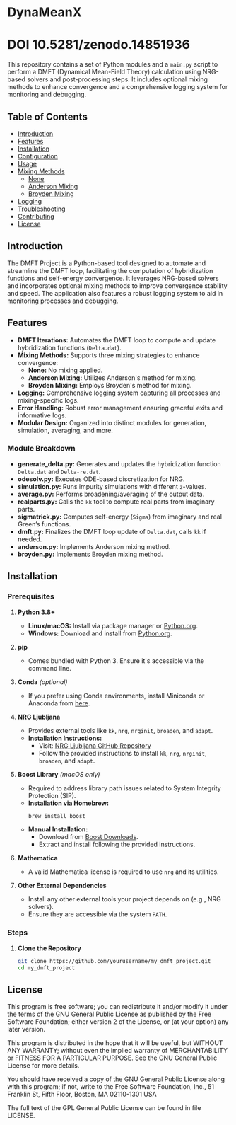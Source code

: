 # DynaMeanX 
# DOI 10.5281/zenodo.14851936
This repository contains a set of Python modules and a `main.py` script to perform a DMFT (Dynamical Mean-Field Theory) calculation using NRG-based solvers and post-processing steps. It includes optional mixing methods to enhance convergence and a comprehensive logging system for monitoring and debugging.

## Table of Contents

- [Introduction](#introduction)
- [Features](#features)
- [Installation](#installation)
- [Configuration](#configuration)
- [Usage](#usage)
- [Mixing Methods](#mixing-methods)
  - [None](#none)
  - [Anderson Mixing](#anderson-mixing)
  - [Broyden Mixing](#broyden-mixing)
- [Logging](#logging)
- [Troubleshooting](#troubleshooting)
- [Contributing](#contributing)
- [License](#license)

## Introduction

The DMFT Project is a Python-based tool designed to automate and streamline the DMFT loop, facilitating the computation of hybridization functions and self-energy convergence. It leverages NRG-based solvers and incorporates optional mixing methods to improve convergence stability and speed. The application also features a robust logging system to aid in monitoring processes and debugging.

## Features

- **DMFT Iterations:** Automates the DMFT loop to compute and update hybridization functions (`Delta.dat`).
- **Mixing Methods:** Supports three mixing strategies to enhance convergence:
  - **None:** No mixing applied.
  - **Anderson Mixing:** Utilizes Anderson's method for mixing.
  - **Broyden Mixing:** Employs Broyden's method for mixing.
- **Logging:** Comprehensive logging system capturing all processes and mixing-specific logs.
- **Error Handling:** Robust error management ensuring graceful exits and informative logs.
- **Modular Design:** Organized into distinct modules for generation, simulation, averaging, and more.

### Module Breakdown

- **generate_delta.py:** Generates and updates the hybridization function `Delta.dat` and `Delta-re.dat`.
- **odesolv.py:** Executes ODE-based discretization for NRG.
- **simulation.py:** Runs impurity simulations with different `z`-values.
- **average.py:** Performs broadening/averaging of the output data.
- **realparts.py:** Calls the `kk` tool to compute real parts from imaginary parts.
- **sigmatrick.py:** Computes self-energy (`Sigma`) from imaginary and real Green’s functions.
- **dmft.py:** Finalizes the DMFT loop update of `Delta.dat`, calls `kk` if needed.
- **anderson.py:** Implements Anderson mixing method.
- **broyden.py:** Implements Broyden mixing method.

## Installation

### Prerequisites

1. **Python 3.8+**
   - **Linux/macOS:** Install via package manager or [Python.org](https://www.python.org/downloads/).
   - **Windows:** Download and install from [Python.org](https://www.python.org/downloads/).

2. **pip**
   - Comes bundled with Python 3. Ensure it's accessible via the command line.

3. **Conda** *(optional)*
   - If you prefer using Conda environments, install Miniconda or Anaconda from [here](https://docs.conda.io/en/latest/miniconda.html).

4. **NRG Ljubljana**
   - Provides external tools like `kk`, `nrg`, `nrginit`, `broaden`, and `adapt`.
   - **Installation Instructions:**
     - Visit: [NRG Ljubljana GitHub Repository](https://github.com/rokzitko/nrgljubljana)
     - Follow the provided instructions to install `kk`, `nrg`, `nrginit`, `broaden`, and `adapt`.

5. **Boost Library** *(macOS only)*
   - Required to address library path issues related to System Integrity Protection (SIP).
   - **Installation via Homebrew:**
     ```bash
     brew install boost
     ```
   - **Manual Installation:**
     - Download from [Boost Downloads](https://www.boost.org/users/download/).
     - Extract and install following the provided instructions.

6. **Mathematica**
   - A valid Mathematica license is required to use `nrg` and its utilities.

7. **Other External Dependencies**
   - Install any other external tools your project depends on (e.g., NRG solvers).
   - Ensure they are accessible via the system `PATH`.

### Steps

1. **Clone the Repository**
   ```bash
   git clone https://github.com/yourusername/my_dmft_project.git
   cd my_dmft_project
   ```

## License

This program is free software; you can redistribute it and/or modify it under the terms of the GNU General Public License as published by the Free Software Foundation; either version 2 of the License, or (at your option) any later version.

This program is distributed in the hope that it will be useful, but WITHOUT ANY WARRANTY; without even the implied warranty of MERCHANTABILITY or FITNESS FOR A PARTICULAR PURPOSE. See the GNU General Public License for more details.

You should have received a copy of the GNU General Public License along with this program; if not, write to the Free Software Foundation, Inc., 51 Franklin St, Fifth Floor, Boston, MA 02110-1301 USA

The full text of the GPL General Public License can be found in file LICENSE.

